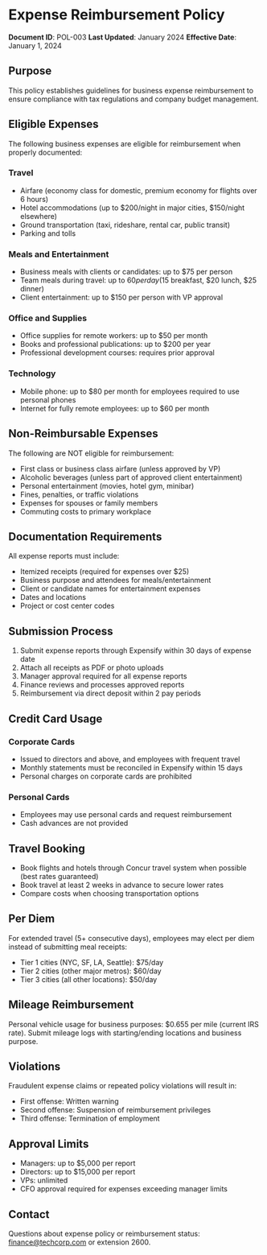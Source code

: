 # Expense Reimbursement Policy

**Document ID**: POL-003
**Last Updated**: January 2024
**Effective Date**: January 1, 2024

## Purpose

This policy establishes guidelines for business expense reimbursement to ensure compliance with tax regulations and company budget management.

## Eligible Expenses

The following business expenses are eligible for reimbursement when properly documented:

### Travel
- Airfare (economy class for domestic, premium economy for flights over 6 hours)
- Hotel accommodations (up to $200/night in major cities, $150/night elsewhere)
- Ground transportation (taxi, rideshare, rental car, public transit)
- Parking and tolls

### Meals and Entertainment
- Business meals with clients or candidates: up to $75 per person
- Team meals during travel: up to $60 per day ($15 breakfast, $20 lunch, $25 dinner)
- Client entertainment: up to $150 per person with VP approval

### Office and Supplies
- Office supplies for remote workers: up to $50 per month
- Books and professional publications: up to $200 per year
- Professional development courses: requires prior approval

### Technology
- Mobile phone: up to $80 per month for employees required to use personal phones
- Internet for fully remote employees: up to $60 per month

## Non-Reimbursable Expenses

The following are NOT eligible for reimbursement:
- First class or business class airfare (unless approved by VP)
- Alcoholic beverages (unless part of approved client entertainment)
- Personal entertainment (movies, hotel gym, minibar)
- Fines, penalties, or traffic violations
- Expenses for spouses or family members
- Commuting costs to primary workplace

## Documentation Requirements

All expense reports must include:
- Itemized receipts (required for expenses over $25)
- Business purpose and attendees for meals/entertainment
- Client or candidate names for entertainment expenses
- Dates and locations
- Project or cost center codes

## Submission Process

1. Submit expense reports through Expensify within 30 days of expense date
2. Attach all receipts as PDF or photo uploads
3. Manager approval required for all expense reports
4. Finance reviews and processes approved reports
5. Reimbursement via direct deposit within 2 pay periods

## Credit Card Usage

### Corporate Cards
- Issued to directors and above, and employees with frequent travel
- Monthly statements must be reconciled in Expensify within 15 days
- Personal charges on corporate cards are prohibited

### Personal Cards
- Employees may use personal cards and request reimbursement
- Cash advances are not provided

## Travel Booking

- Book flights and hotels through Concur travel system when possible (best rates guaranteed)
- Book travel at least 2 weeks in advance to secure lower rates
- Compare costs when choosing transportation options

## Per Diem

For extended travel (5+ consecutive days), employees may elect per diem instead of submitting meal receipts:
- Tier 1 cities (NYC, SF, LA, Seattle): $75/day
- Tier 2 cities (other major metros): $60/day
- Tier 3 cities (all other locations): $50/day

## Mileage Reimbursement

Personal vehicle usage for business purposes: $0.655 per mile (current IRS rate). Submit mileage logs with starting/ending locations and business purpose.

## Violations

Fraudulent expense claims or repeated policy violations will result in:
- First offense: Written warning
- Second offense: Suspension of reimbursement privileges
- Third offense: Termination of employment

## Approval Limits

- Managers: up to $5,000 per report
- Directors: up to $15,000 per report
- VPs: unlimited
- CFO approval required for expenses exceeding manager limits

## Contact

Questions about expense policy or reimbursement status: finance@techcorp.com or extension 2600.
